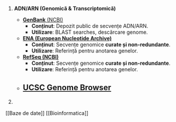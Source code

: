 1.  **ADN/ARN (Genomică & Transcriptomică)**
    - [**GenBank** (NCBI)](https://www.ncbi.nlm.nih.gov/genbank/)
	     -  **Conținut**: Depozit public de secvențe ADN/ARN.
	     -  **Utilizare**: BLAST searches, descărcare genome.
	- [**ENA (European Nucleotide Archive)**](https://www.ebi.ac.uk/ena/browser/home)
		-  **Conținut**: Secvențe genomice **curate și non-redundante**.
		-  **Utilizare**: Referință pentru anotarea genelor.
	- [**RefSeq (NCBI)**](https://www.ncbi.nlm.nih.gov/refseq/)
		- **Conținut**: Secvențe genomice **curate și non-redundante**.
		- **Utilizare**: Referință pentru anotarea genelor.
	- [**UCSC Genome Browser**](https://genome.ucsc.edu)
		 - 
	
2. 

















[[Baze de date]]
[[Bioinformatica]]